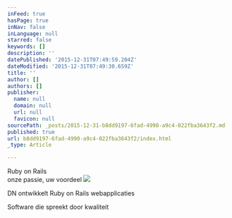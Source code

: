 ```yaml
---
inFeed: true
hasPage: true
inNav: false
inLanguage: null
starred: false
keywords: []
description: ''
datePublished: '2015-12-31T07:49:59.204Z'
dateModified: '2015-12-31T07:49:30.659Z'
title: ''
author: []
authors: []
publisher:
  name: null
  domain: null
  url: null
  favicon: null
sourcePath: _posts/2015-12-31-b8dd9197-6fad-4990-a9c4-022fba3643f2.md
published: true
url: b8dd9197-6fad-4990-a9c4-022fba3643f2/index.html
_type: Article

---
```

Ruby on Rails  
onze passie, uw voordeel
![](https://the-grid-user-content.s3-us-west-2.amazonaws.com/7152e226-7889-4726-9e3c-7072be07d6b5.jpg)

DN ontwikkelt Ruby on Rails webapplicaties

Software die spreekt door kwaliteit
